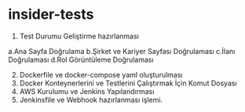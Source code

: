 # insider-tests
  1.  Test Durumu Geliştirme hazırlanması
 
  a.Ana Sayfa Doğrulama
  b.Şirket ve Kariyer Sayfası Doğrulaması
  c.İlanı Doğrulaması
  d.Rol Görüntüleme Doğrulaması

  2. Dockerfile ve docker-compose yaml oluşturulması
  3. Docker Konteynerlerini ve Testlerini Çalıştırmak İçin Komut Dosyası
  4. AWS Kurulumu ve Jenkins Yapılandırması
  5. Jenkinsfile ve Webhook hazırlanması işlemi.

